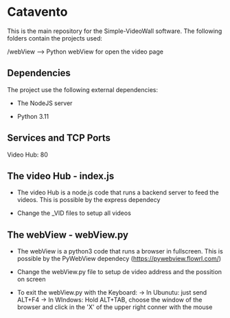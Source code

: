 # Catavento

This is the main repository for the Simple-VideoWall software. The following folders contain the projects used:

/webView --> Python webView for open the video page
 
Dependencies
------------

The project use the following external dependencies:

* The NodeJS server

* Python 3.11

Services and TCP Ports
----------------------
Video Hub: 80

The video Hub - index.js
---------------------
* The  video Hub is a node.js code that runs a backend server to feed the videos. This is possible by the express dependecy

* Change the _VID files to setup all videos 

The webView - webView.py
---------------------
* The webView is a python3 code that runs a browser in fullscreen. This is possible by the PyWebView dependecy (https://pywebview.flowrl.com/)

* Change the webView.py file to setup de video address and the possition on screen

* To exit the webView.py with the Keyboard:
  -> In Ubunutu: just send ALT+F4
  -> In WIndows: Hold ALT+TAB, choose the window of the browser and click in the 'X' of the upper right conner with the mouse


